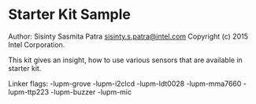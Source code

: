 Starter Kit Sample
==============

Author: Sisinty Sasmita Patra <sisinty.s.patra@intel.com>
Copyright (c) 2015 Intel Corporation.

This kit gives an insight, how to use various sensors that are available in starter kit.

Linker flags:
-lupm-grove -lupm-i2clcd -lupm-ldt0028 -lupm-mma7660 -lupm-ttp223 -lupm-buzzer -lupm-mic 
